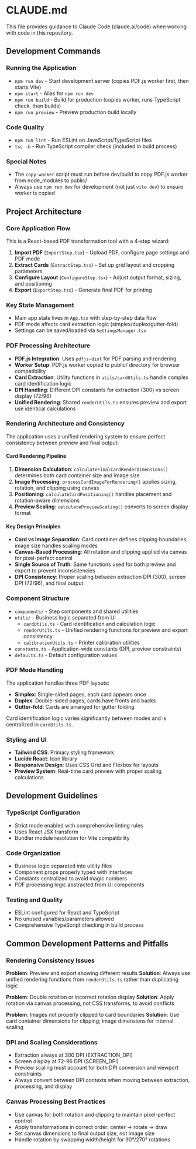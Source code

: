 # CLAUDE.md

This file provides guidance to Claude Code (claude.ai/code) when working with code in this repository.

## Development Commands

### Running the Application
- `npm run dev` - Start development server (copies PDF.js worker first, then starts Vite)
- `npm start` - Alias for `npm run dev`
- `npm run build` - Build for production (copies worker, runs TypeScript check, then builds)
- `npm run preview` - Preview production build locally

### Code Quality
- `npm run lint` - Run ESLint on JavaScript/TypeScript files
- `tsc -b` - Run TypeScript compiler check (included in build process)

### Special Notes
- The `copy-worker` script must run before dev/build to copy PDF.js worker from node_modules to public/
- Always use `npm run dev` for development (not just `vite dev`) to ensure worker is copied

## Project Architecture

### Core Application Flow
This is a React-based PDF transformation tool with a 4-step wizard:

1. **Import PDF** (`ImportStep.tsx`) - Upload PDF, configure page settings and PDF mode
2. **Extract Cards** (`ExtractStep.tsx`) - Set up grid layout and cropping parameters  
3. **Configure Layout** (`ConfigureStep.tsx`) - Adjust output format, sizing, and positioning
4. **Export** (`ExportStep.tsx`) - Generate final PDF for printing

### Key State Management
- Main app state lives in `App.tsx` with step-by-step data flow
- PDF mode affects card extraction logic (simplex/duplex/gutter-fold)
- Settings can be saved/loaded via `SettingsManager.tsx`

### PDF Processing Architecture
- **PDF.js Integration**: Uses `pdfjs-dist` for PDF parsing and rendering
- **Worker Setup**: PDF.js worker copied to public/ directory for browser compatibility
- **Card Extraction**: Utility functions in `utils/cardUtils.ts` handle complex card identification logic
- **DPI Handling**: Different DPI constants for extraction (300) vs screen display (72/96)
- **Unified Rendering**: Shared `renderUtils.ts` ensures preview and export use identical calculations

### Rendering Architecture and Consistency
The application uses a unified rendering system to ensure perfect consistency between preview and final output:

#### Card Rendering Pipeline
1. **Dimension Calculation**: `calculateFinalCardRenderDimensions()` determines both card container size and image size
2. **Image Processing**: `processCardImageForRendering()` applies sizing, rotation, and clipping using canvas
3. **Positioning**: `calculateCardPositioning()` handles placement and rotation-aware dimensions
4. **Preview Scaling**: `calculatePreviewScaling()` converts to screen display format

#### Key Design Principles
- **Card vs Image Separation**: Card container defines clipping boundaries; image size handles scaling modes
- **Canvas-Based Processing**: All rotation and clipping applied via canvas for pixel-perfect control
- **Single Source of Truth**: Same functions used for both preview and export to prevent inconsistencies
- **DPI Consistency**: Proper scaling between extraction DPI (300), screen DPI (72/96), and final output

### Component Structure
- `components/` - Step components and shared utilities
- `utils/` - Business logic separated from UI
  - `cardUtils.ts` - Card identification and calculation logic
  - `renderUtils.ts` - Unified rendering functions for preview and export consistency
  - `calibrationUtils.ts` - Printer calibration utilities
- `constants.ts` - Application-wide constants (DPI, preview constraints)
- `defaults.ts` - Default configuration values

### PDF Mode Handling
The application handles three PDF layouts:
- **Simplex**: Single-sided pages, each card appears once
- **Duplex**: Double-sided pages, cards have fronts and backs
- **Gutter-fold**: Cards are arranged for gutter folding

Card identification logic varies significantly between modes and is centralized in `cardUtils.ts`.

### Styling and UI
- **Tailwind CSS**: Primary styling framework
- **Lucide React**: Icon library
- **Responsive Design**: Uses CSS Grid and Flexbox for layouts
- **Preview System**: Real-time card preview with proper scaling calculations

## Development Guidelines

### TypeScript Configuration
- Strict mode enabled with comprehensive linting rules
- Uses React JSX transform
- Bundler module resolution for Vite compatibility

### Code Organization
- Business logic separated into utility files
- Component props properly typed with interfaces
- Constants centralized to avoid magic numbers
- PDF processing logic abstracted from UI components

### Testing and Quality
- ESLint configured for React and TypeScript
- No unused variables/parameters allowed
- Comprehensive TypeScript checking in build process

## Common Development Patterns and Pitfalls

### Rendering Consistency Issues
**Problem**: Preview and export showing different results
**Solution**: Always use unified rendering functions from `renderUtils.ts` rather than duplicating logic

**Problem**: Double rotation or incorrect rotation display
**Solution**: Apply rotation via canvas processing, not CSS transforms, to avoid conflicts

**Problem**: Images not properly clipped to card boundaries
**Solution**: Use card container dimensions for clipping; image dimensions for internal scaling

### DPI and Scaling Considerations
- Extraction always at 300 DPI (EXTRACTION_DPI)
- Screen display at 72-96 DPI (SCREEN_DPI) 
- Preview scaling must account for both DPI conversion and viewport constraints
- Always convert between DPI contexts when moving between extraction, processing, and display

### Canvas Processing Best Practices
- Use canvas for both rotation and clipping to maintain pixel-perfect control
- Apply transformations in correct order: center → rotate → draw
- Set canvas dimensions to final output size, not image size
- Handle rotation by swapping width/height for 90°/270° rotations